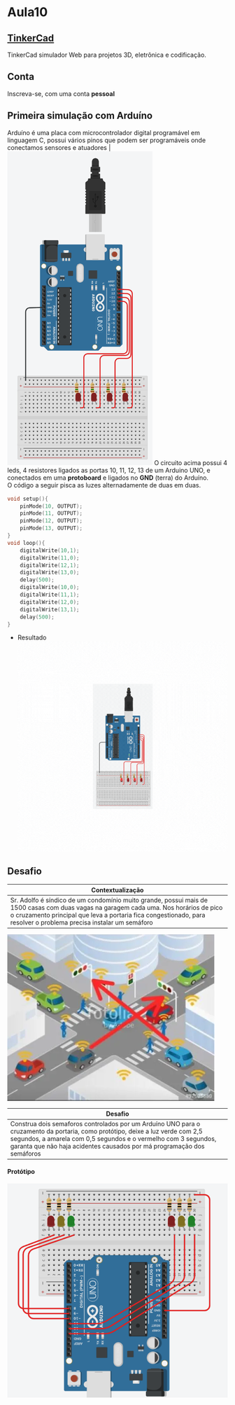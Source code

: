# Aula10
## [TinkerCad](https://www.tinkercad.com/)
TinkerCad simulador Web para projetos 3D, eletrônica e codificação.
## Conta
Inscreva-se, com uma conta **pessoal**

## Primeira simulação com Arduíno
Arduíno é uma placa com microcontrolador digital programável em linguagem C, possui vários pinos que podem ser programáveis onde conectamos sensores e atuadores
|
![QUatro leds](./4leds01.png)
O circuito acima possui 4 leds, 4 resistores ligados as portas 10, 11, 12, 13 de um Arduino UNO, e conectados em uma **protoboard** e ligados no **GND** (terra) do Arduíno.<br>O código a seguir pisca as luzes alternadamente de duas em duas.
```c
void setup(){
	pinMode(10, OUTPUT);
	pinMode(11, OUTPUT);
	pinMode(12, OUTPUT);
	pinMode(13, OUTPUT);
}
void loop(){
	digitalWrite(10,1);
  	digitalWrite(11,0);
  	digitalWrite(12,1);
  	digitalWrite(13,0);
  	delay(500);
  	digitalWrite(10,0);
  	digitalWrite(11,1);
  	digitalWrite(12,0);
  	digitalWrite(13,1);
  	delay(500);
}
```
- Resultado<br>![Resultado](leds.gif)

## Desafio
|Contextualização|
|-|
|Sr. Adolfo é síndico de um condomínio muito grande, possui mais de 1500 casas com duas vagas na garagem cada uma. Nos horários de pico o cruzamento principal que leva a portaria fica congestionado, para resolver o problema precisa instalar um semáforo|

![Cruzamento](./cruzamento.webp)

|Desafio|
|-|
|Construa dois semaforos controlados por um Arduíno UNO para o cruzamento da portaria, como protótipo, deixe a luz verde com 2,5 segundos, a amarela com 0,5 segundos e o vermelho com 3 segundos, garanta que não haja acidentes causados por má programação dos semáforos|

#### Protótipo
![desafio](./desafio.png)
